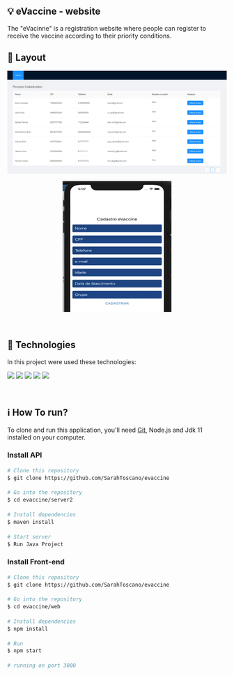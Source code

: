## :bulb: eVaccine - website

The "eVacinne" is a registration website where people can register to receive the vaccine according to their priority conditions.

## 🎨 Layout 

<p align="center">
  <img alt="Landing page" src="./layout/landing.png" width="600">  <br/>
</p>

<p align="center">
  <img alt="Landing page" src="./layout/mobile.png" width="250" height="300">  <br/>
</p>

<br>

## 🚀 Technologies

In this project were used these technologies:

<code><img height="25" src="https://img.shields.io/badge/Java-ED8B00?style=for-the-badge&logo=java&logoColor=white"></code>
<code><img height="25" src="https://img.shields.io/badge/React-20232A?style=for-the-badge&logo=react&logoColor=61DAFB"></code> 
<code><img height="25" src="https://img.shields.io/badge/JavaScript-F7DF1E?style=for-the-badge&logo=javascript&logoColor=black"></code> 
<code><img height="25" src="https://img.shields.io/badge/HTML5-E34F26?style=for-the-badge&logo=html5&logoColor=white"></code> 
<code><img height="25" src="https://img.shields.io/badge/CSS-239120?&style=for-the-badge&logo=css3&logoColor=white"></code> 


<br/> 


## :information_source: How To run?

To clone and run this application, you'll need [Git](https://git-scm.com), Node.js and Jdk 11 installed on your computer.



### Install API 

```bash
# Clone this repository
$ git clone https://github.com/SarahToscano/evaccine

# Go into the repository
$ cd evaccine/server2

# Install dependencies
$ maven install

# Start server
$ Run Java Project

```

### Install Front-end

```bash
# Clone this repository
$ git clone https://github.com/SarahToscano/evaccine

# Go into the repository
$ cd evaccine/web

# Install dependencies
$ npm install

# Run
$ npm start

# running on port 3000
```

